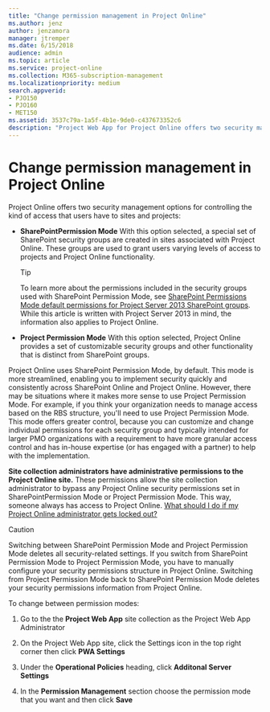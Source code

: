 ```yaml
---
title: "Change permission management in Project Online"
ms.author: jenz
author: jenzamora
manager: jtremper
ms.date: 6/15/2018
audience: admin
ms.topic: article
ms.service: project-online
ms.collection: M365-subscription-management
ms.localizationpriority: medium
search.appverid:
- PJO150
- PJO160
- MET150
ms.assetid: 3537c79a-1a5f-4b1e-9de0-c437673352c6
description: "Project Web App for Project Online offers two security management options for controlling the kind of access that users have to sites and projects: SharePoint Permission Management and Classic Permission Management. This article describes how to switch between these options."
---
```


# Change permission management in Project Online

 
Project Online offers two security management options for controlling the kind of access that users have to sites and projects:
  
- **SharePointPermission Mode** With this option selected, a special set of SharePoint security groups are created in sites associated with Project Online. These groups are used to grant users varying levels of access to projects and Project Online functionality. 
    
    > [!TIP]
    > To learn more about the permissions included in the security groups used with SharePoint Permission Mode, see [SharePoint Permissions Mode default permissions for Project Server 2013 SharePoint groups](/project/sharepoint-permissions-mode-default-permissions-for-project-server-2013-sharepoi). While this article is written with Project Server 2013 in mind, the information also applies to Project Online. 
  
- **Project Permission Mode** With this option selected, Project Online provides a set of customizable security groups and other functionality that is distinct from SharePoint groups. 
    
Project Online uses SharePoint Permission Mode, by default. This mode is more streamlined, enabling you to implement security quickly and consistently across SharePoint Online and Project Online. However, there may be situations where it makes more sense to use Project Permission Mode. For example, if you think your organization needs to manage access based on the RBS structure, you'll need to use Project Permission Mode. This mode offers greater control, because you can customize and change individual permissions for each security group and typically intended for larger PMO organizations with a requirement to have more granular access control and has in-house expertise (or has engaged with a partner) to help with the implementation.
  
 **Site collection administrators have administrative permissions to the Project Online site.** These permissions allow the site collection administrator to bypass any Project Online security permissions set in SharePointPermission Mode or Project Permission Mode. This way, someone always has access to Project Online. [What should I do if my Project Online administrator gets locked out?](what-should-i-do-if-my-project-online-administrator-gets-locked-out.md)
  
> [!CAUTION]
> Switching between SharePoint Permission Mode and Project Permission Mode deletes all security-related settings. If you switch from SharePoint Permission Mode to Project Permission Mode, you have to manually configure your security permissions structure in Project Online. Switching from Project Permission Mode back to SharePoint Permission Mode deletes your security permissions information from Project Online. 
  
To change between permission modes:
  
1. Go to the the **Project Web App** site collection as the Project Web App Administrator 
    
2. On the Project Web App site, click the Settings icon in the top right corner then click **PWA Settings**
    
3. Under the **Operational Policies** heading, click **Additonal Server Settings**
    
4. In the **Permission Management** section choose the permission mode that you want and then click **Save**